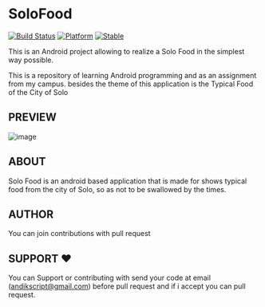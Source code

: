 # SoloFood

[![Build Status](https://travis-ci.org/ali-irawan/xtra.svg?branch=master)](https://travis-ci.org/ali-irawan/xtra)
[![Platform](https://img.shields.io/badge/platform-android-green.svg)](http://developer.android.com/index.html)
[![Stable](https://poser.pugx.org/ali-irawan/xtra/v/stable.svg)](https://poser.pugx.org/ali-irawan/xtra/v/stable.svg)

This is an Android project allowing to realize a Solo Food in the simplest way possible.

This is a repository of learning Android programming and as an assignment from my campus. besides the theme of this application is the Typical Food of the City of Solo

PREVIEW
-----

![image](resources/solofood.GIF)

ABOUT
-----

Solo Food is an android based application that is made for shows
typical food from the city of Solo, so as not to be swallowed by the times.


AUTHOR
-----

You can join contributions with pull request 

SUPPORT ❤️
-----

You can Support or contributing with send your code at email (andikscript@gmail.com) before pull request 
and if i accept you can pull request.

